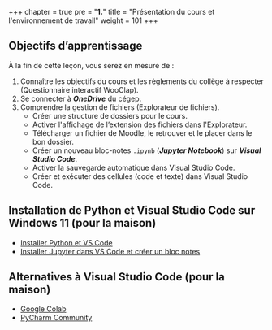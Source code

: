 +++
chapter = true
pre = "<b>1.</b>"
title = "Présentation du cours et l'environnement de travail"
weight = 101
+++

## Objectifs d’apprentissage

À la fin de cette leçon, vous serez en mesure de :

1. Connaître les objectifs du cours et les règlements du collège à respecter (Questionnaire interactif WooClap).
2. Se connecter à ***OneDrive*** du cégep.
3. Comprendre la gestion de fichiers (Explorateur de fichiers).
	* Créer une structure de dossiers pour le cours.
	* Activer l'affichage de l’extension des fichiers dans l'Explorateur. 
	* Télécharger un fichier de Moodle, le retrouver et le placer dans le bon dossier. 
	* Créer un nouveau bloc-notes `.ipynb` (***Jupyter Notebook***) sur ***Visual Studio Code***. 
	* Activer la sauvegarde automatique dans Visual Studio Code. 
	* Créer et exécuter des cellules (code et texte) dans Visual Studio Code.

## Installation de Python et Visual Studio Code sur Windows 11 (pour la maison)

* [Installer Python et VS Code](https://youtu.be/2faQMy72k3A?si=JNSN6SML0wJN1x60)
* [Installer Jupyter dans VS Code et créer un bloc notes](https://youtu.be/9Xe7mdjnKmc?si=hypU7Ba81UkgPnt1)

## Alternatives à Visual Studio Code (pour la maison)

* [Google Colab](https://youtu.be/SRPCqXcuxKo?si=Js77FuFNuBLMMcY_)
* [PyCharm Community](https://youtu.be/VXbiS2rzCNE?si=Sm5V1wBX5I3ahbDu)





